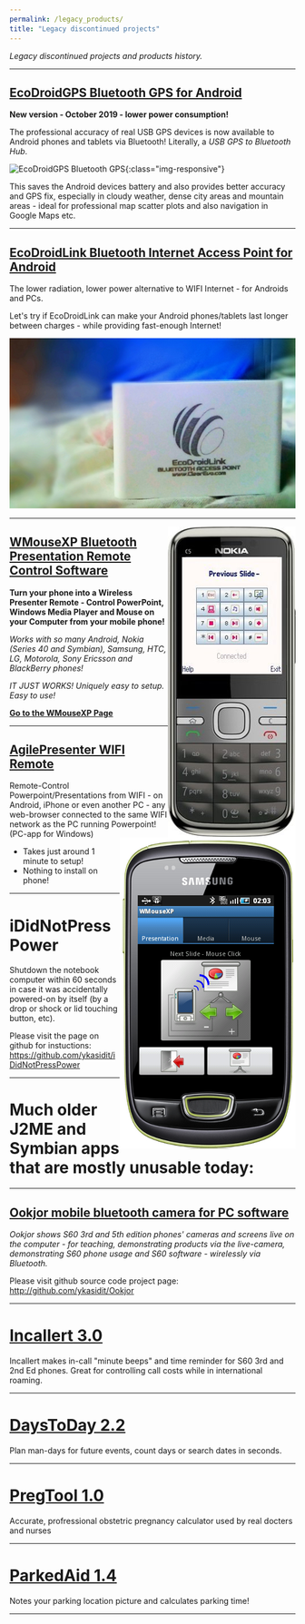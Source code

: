```yaml
---
permalink: /legacy_products/
title: "Legacy discontinued projects"
---
```



*Legacy discontinued projects and products history.*

---

[EcoDroidGPS Bluetooth GPS for Android](/ecodroidgps/)
---------------------------------------------------------

**New version - October 2019 - lower power consumption!**

The professional accuracy of real USB GPS devices is now available to Android phones and tablets via Bluetooth! Literally, a *USB GPS to Bluetooth Hub*.

![EcoDroidGPS Bluetooth GPS](/ecodroidgps/images/ecodroidgps.png "EcoDroidGPS Bluetooth GPS Hub"){:class="img-responsive"}

This saves the Android devices battery and also provides better accuracy and GPS fix, especially in cloudy weather, dense city areas and mountain areas - ideal for professional map scatter plots and also navigation in Google Maps etc.

---

[EcoDroidLink Bluetooth Internet Access Point for Android](/ecodroidlink/)
--------------------------

The lower radiation, lower power alternative to WIFI Internet - for Androids and PCs.

Let's try if EcoDroidLink can make your Android phones/tablets last longer between charges - while providing fast-enough Internet!


[<img class="img-responsive" src="/ecodroidlink/ecodroidlink_bluetooth_internet_access_point_working.jpg">](/ecodroidlink/)


-------------------------------------------------------------------

[<img src="/wmousexp/wmousexp_nokia_c5_control_powerpoint.jpg" alt="WMouseXP mobile screenshot" style="float:right;"/>](/wmousexp/)

[<img src="/wmousexp/wmousexp_android_samsung_galaxy_ace_mini.png" alt="WMouseXP on Android screenshot" style="float:right;"/>](/wmousexp/)

[WMouseXP Bluetooth Presentation Remote Control Software](/wmousexp/)
------------------------

**Turn your phone into a Wireless Presenter Remote - Control PowerPoint, Windows Media Player and Mouse on your Computer from your mobile phone!**

*Works with so many Android, Nokia (Series 40 and Symbian), Samsung, HTC, LG, Motorola, Sony Ericsson and BlackBerry phones!*

*IT JUST WORKS! Uniquely easy to setup. Easy to use!*

**[Go to the WMouseXP Page](/wmousexp/)**

- - -

[AgilePresenter WIFI Remote](/agilepresenter/)
--------------------------
Remote-Control Powerpoint/Presentations from WIFI - on Android, iPhone or even another PC - any web-browser connected to the same WIFI network as the PC running Powerpoint! (PC-app for Windows)

- Takes just around 1 minute to setup! 
- Nothing to install on phone!

---

iDidNotPressPower
=================

Shutdown the notebook computer within 60 seconds in case it was accidentally powered-on by itself (by a drop or shock or lid touching button, etc).

Please visit the page on github for instuctions:
<https://github.com/ykasidit/iDidNotPressPower>


---

Much older J2ME and Symbian apps that are mostly unusable today:
================================================================

---

[Ookjor mobile bluetooth camera for PC software](http://github.com/ykasidit/Ookjor)
------------------------------------------------
*Ookjor shows S60 3rd and 5th edition phones' cameras and screens live on the computer - for teaching, demonstrating products via the live-camera, demonstrating S60 phone usage and S60 software - wirelessly via Bluetooth.*

Please visit github source code project page:
<http://github.com/ykasidit/Ookjor>

---

[Incallert 3.0](/legacy/incallert/)
=============

Incallert makes in-call "minute beeps" and time reminder for S60 3rd and 2nd Ed phones. Great for controlling call costs while in international roaming.

---

[DaysToDay 2.2](/legacy/daystoday/)
=====================

Plan man-days for future events, count days or search dates in seconds.

---

[PregTool 1.0](/legacy/pregtool/)
=====================

Accurate, profressional obstetric pregnancy calculator used by real docters and nurses

---

[ParkedAid 1.4](/legacy/parkedaid/)
=====================

Notes your parking location picture and calculates parking time!

---
